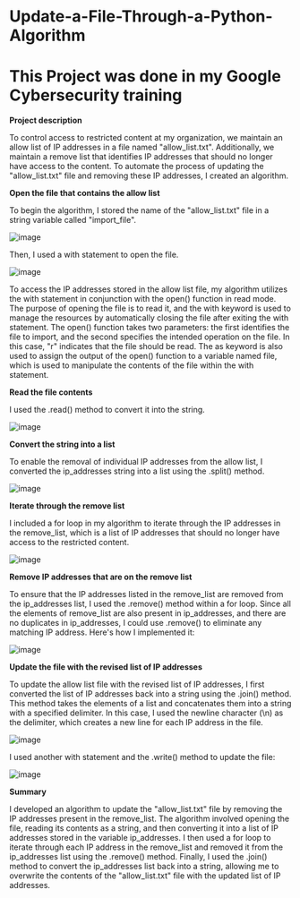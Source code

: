 # Update-a-File-Through-a-Python-Algorithm
# This Project was done in my Google Cybersecurity training

<b>Project description</b>

To control access to restricted content at my organization, we maintain an allow list of IP addresses in a file named "allow_list.txt". Additionally, we maintain a remove list that identifies IP addresses that should no longer have access to the content. To automate the process of updating the "allow_list.txt" file and removing these IP addresses, I created an algorithm.

<b>Open the file that contains the allow list</b>

To begin the algorithm, I stored the name of the "allow_list.txt" file in a string variable called "import_file".

![image](https://user-images.githubusercontent.com/131769679/236790023-8f803e47-fabd-4cd7-8abd-ae3e6686eefd.png)

Then, I used a with statement to open the file.

![image](https://user-images.githubusercontent.com/131769679/236790124-b2dca5f6-8956-4027-b50a-398cd98f4e29.png)

To access the IP addresses stored in the allow list file, my algorithm utilizes the with statement in conjunction with the open() function in read mode. The purpose of opening the file is to read it, and the with keyword is used to manage the resources by automatically closing the file after exiting the with statement. The open() function takes two parameters: the first identifies the file to import, and the second specifies the intended operation on the file. In this case, "r" indicates that the file should be read. The as keyword is also used to assign the output of the open() function to a variable named file, which is used to manipulate the contents of the file within the with statement.

<b>Read the file contents</b>

 I used the .read() method to convert it into the string.
 
 ![image](https://user-images.githubusercontent.com/131769679/236790521-4a7a54a0-5e39-432a-9d1a-3a1dad7bf1c9.png)

<b>Convert the string into a list</b>

To enable the removal of individual IP addresses from the allow list, I converted the ip_addresses string into a list using the .split() method.

![image](https://user-images.githubusercontent.com/131769679/236790775-132eee9a-dbb6-4b21-a50a-1c56c3679109.png)

<b>Iterate through the remove list</b>

I included a for loop in my algorithm to iterate through the IP addresses in the remove_list, which is a list of IP addresses that should no longer have access to the restricted content.

![image](https://user-images.githubusercontent.com/131769679/236790929-2d9a1413-d0e5-4113-bf00-218e8424419d.png)

<b>Remove IP addresses that are on the remove list</b>

To ensure that the IP addresses listed in the remove_list are removed from the ip_addresses list, I used the .remove() method within a for loop. Since all the elements of remove_list are also present in ip_addresses, and there are no duplicates in ip_addresses, I could use .remove() to eliminate any matching IP address. Here's how I implemented it:

![image](https://user-images.githubusercontent.com/131769679/236791218-001d186d-9190-4537-8bf5-c6e39081aa13.png)

<b>Update the file with the revised list of IP addresses</b>

To update the allow list file with the revised list of IP addresses, I first converted the list of IP addresses back into a string using the .join() method. This method takes the elements of a list and concatenates them into a string with a specified delimiter. In this case, I used the newline character (\n) as the delimiter, which creates a new line for each IP address in the file.

![image](https://user-images.githubusercontent.com/131769679/236791567-673ed289-930a-4faf-8dc4-01503bcc8fd4.png)

I used another with statement and the .write() method to update the file:

![image](https://user-images.githubusercontent.com/131769679/236791636-4f4b3f23-41b1-403d-b033-277be2a23e94.png)

<b>Summary</b>

I developed an algorithm to update the "allow_list.txt" file by removing the IP addresses present in the remove_list. The algorithm involved opening the file, reading its contents as a string, and then converting it into a list of IP addresses stored in the variable ip_addresses. I then used a for loop to iterate through each IP address in the remove_list and removed it from the ip_addresses list using the .remove() method. Finally, I used the .join() method to convert the ip_addresses list back into a string, allowing me to overwrite the contents of the "allow_list.txt" file with the updated list of IP addresses.
